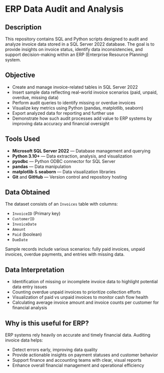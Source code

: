 # ERP Data Audit and Analysis

## Description  
This repository contains SQL and Python scripts designed to audit and analyze invoice data stored in a SQL Server 2022 database. The goal is to provide insights on invoice status, identify data inconsistencies, and support decision-making within an ERP (Enterprise Resource Planning) system.

## Objective  
- Create and manage invoice-related tables in SQL Server 2022  
- Insert sample data reflecting real-world invoice scenarios (paid, unpaid, overdue, missing data)  
- Perform audit queries to identify missing or overdue invoices  
- Visualize key metrics using Python (pandas, matplotlib, seaborn)  
- Export analyzed data for reporting and further use  
- Demonstrate how such audit processes add value to ERP systems by improving data accuracy and financial oversight  

## Tools Used  
- **Microsoft SQL Server 2022** — Database management and querying  
- **Python 3.10+** — Data extraction, analysis, and visualization  
- **pyodbc** — Python ODBC connector for SQL Server  
- **pandas** — Data manipulation  
- **matplotlib** & **seaborn** — Data visualization libraries  
- **Git** and **GitHub** — Version control and repository hosting  

## Data Obtained  
The dataset consists of an `Invoices` table with columns:  
- `InvoiceID` (Primary key)  
- `CustomerID`  
- `InvoiceDate`  
- `Amount`  
- `Paid` (boolean)  
- `DueDate`  

Sample records include various scenarios: fully paid invoices, unpaid invoices, overdue payments, and entries with missing data.

## Data Interpretation  
- Identification of missing or incomplete invoice data to highlight potential data entry issues  
- Counting overdue unpaid invoices to prioritize collection efforts  
- Visualization of paid vs unpaid invoices to monitor cash flow health  
- Calculating average invoice amount and invoice counts per customer for financial analysis  

## Why is this useful for ERP?  
ERP systems rely heavily on accurate and timely financial data. Auditing invoice data helps:  
- Detect errors early, improving data quality  
- Provide actionable insights on payment statuses and customer behavior  
- Support finance and accounting teams with clear, visual reports  
- Enhance overall financial management and operational efficiency  

